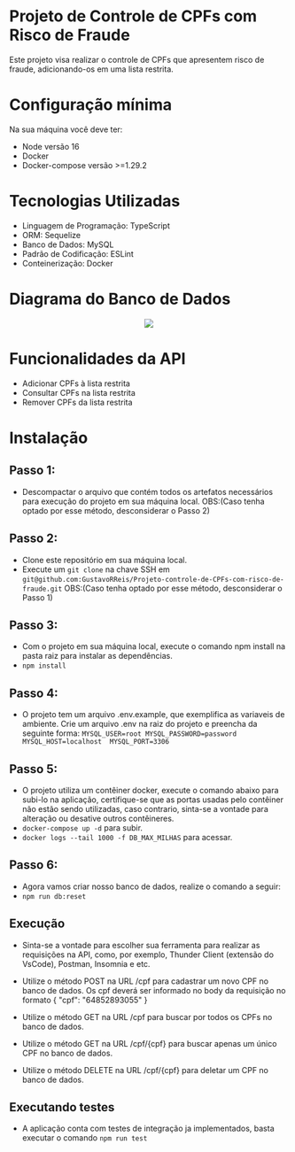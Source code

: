 # Projeto de Controle de CPFs com Risco de Fraude

Este projeto visa realizar o controle de CPFs que apresentem risco de fraude, adicionando-os em uma lista restrita.

# Configuração mínima

Na sua máquina você deve ter:

 - Node versão 16
 - Docker
 - Docker-compose versão >=1.29.2

# Tecnologias Utilizadas

- Linguagem de Programação: TypeScript
- ORM: Sequelize
- Banco de Dados: MySQL
- Padrão de Codificação: ESLint
- Conteinerização: Docker

# Diagrama do Banco de Dados
<div align="center">
<img src="https://user-images.githubusercontent.com/104792017/218331715-beec9a05-6837-4aa4-bdf4-3af2a802ed2c.png" />
 </div>
            
# Funcionalidades da API
- Adicionar CPFs à lista restrita
- Consultar CPFs na lista restrita
- Remover CPFs da lista restrita
# Instalação
## Passo 1:
- Descompactar o arquivo que contém todos os artefatos necessários para execução do projeto em sua máquina local.
OBS:(Caso tenha optado por esse método, desconsiderar o Passo 2) 
## Passo 2:
- Clone este repositório em sua máquina local.
- Execute um `git clone` na chave SSH em `git@github.com:GustavoRReis/Projeto-controle-de-CPFs-com-risco-de-fraude.git`
OBS:(Caso tenha optado por esse método, desconsiderar o Passo 1)
## Passo 3:
- Com o projeto em sua máquina local, execute o comando npm install na pasta raiz para instalar as dependências.
- `npm install`
## Passo 4:
- O projeto tem um arquivo .env.example, que exemplifica as variaveis de ambiente. Crie um arquivo .env na raiz do projeto e preencha da seguinte forma:
`MYSQL_USER=root
MYSQL_PASSWORD=password
MYSQL_HOST=localhost 
MYSQL_PORT=3306`
## Passo 5:
- O projeto utiliza um contêiner docker, execute o comando abaixo para subi-lo na aplicação, certifique-se que as portas usadas pelo contêiner não estão sendo utilizadas, caso contrario, sinta-se a vontade para alteração ou desative outros contêineres.
- `docker-compose up -d` para subir.
- `docker logs --tail 1000 -f DB_MAX_MILHAS` para acessar.
## Passo 6:
- Agora vamos criar nosso banco de dados, realize o comando a seguir:
- `npm run db:reset`

## Execução
- Sinta-se a vontade para escolher sua ferramenta para realizar as requisições na API, como, por exemplo, Thunder Client (extensão do VsCode), Postman, Insomnia e etc.

- Utilize o método POST na URL /cpf para cadastrar um novo CPF no banco de dados.
Os cpf deverá ser informado no body da requisição no formato { "cpf": "64852893055" }
- Utilize o método GET na URL /cpf para buscar por todos os CPFs no banco de dados.
- Utilize o método GET na URL /cpf/{cpf} para buscar apenas um único CPF no banco de dados.
- Utilize o método DELETE na URL /cpf/{cpf} para deletar um CPF no banco de dados.


## Executando testes
- A aplicação conta com testes de integração ja implementados, basta executar o comando `npm run test`


